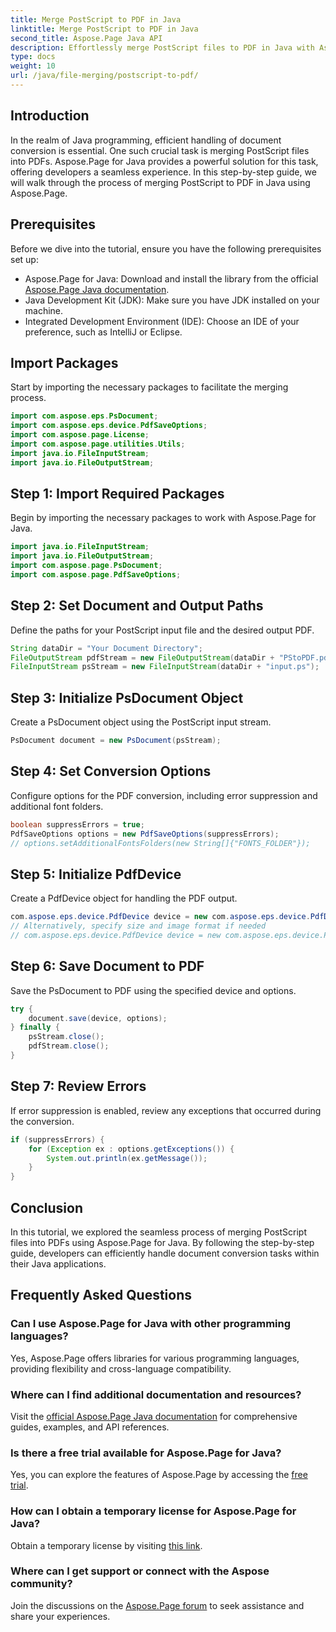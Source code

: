 ```yaml
---
title: Merge PostScript to PDF in Java
linktitle: Merge PostScript to PDF in Java
second_title: Aspose.Page Java API
description: Effortlessly merge PostScript files to PDF in Java with Aspose.Page. Comprehensive tutorial, FAQs, and resources for seamless document conversion.
type: docs
weight: 10
url: /java/file-merging/postscript-to-pdf/
---
```

## Introduction
In the realm of Java programming, efficient handling of document conversion is essential. One such crucial task is merging PostScript files into PDFs. Aspose.Page for Java provides a powerful solution for this task, offering developers a seamless experience. In this step-by-step guide, we will walk through the process of merging PostScript to PDF in Java using Aspose.Page.
## Prerequisites
Before we dive into the tutorial, ensure you have the following prerequisites set up:
- Aspose.Page for Java: Download and install the library from the official [Aspose.Page Java documentation](https://reference.aspose.com/page/java/).
- Java Development Kit (JDK): Make sure you have JDK installed on your machine.
- Integrated Development Environment (IDE): Choose an IDE of your preference, such as IntelliJ or Eclipse.
## Import Packages
Start by importing the necessary packages to facilitate the merging process.
```java
import com.aspose.eps.PsDocument;
import com.aspose.eps.device.PdfSaveOptions;
import com.aspose.page.License;
import com.aspose.page.utilities.Utils;
import java.io.FileInputStream;
import java.io.FileOutputStream;
```
## Step 1: Import Required Packages
Begin by importing the necessary packages to work with Aspose.Page for Java.
```java
import java.io.FileInputStream;
import java.io.FileOutputStream;
import com.aspose.page.PsDocument;
import com.aspose.page.PdfSaveOptions;
```
## Step 2: Set Document and Output Paths
Define the paths for your PostScript input file and the desired output PDF.
```java
String dataDir = "Your Document Directory";
FileOutputStream pdfStream = new FileOutputStream(dataDir + "PStoPDF.pdf");
FileInputStream psStream = new FileInputStream(dataDir + "input.ps");
```
## Step 3: Initialize PsDocument Object
Create a PsDocument object using the PostScript input stream.
```java
PsDocument document = new PsDocument(psStream);
```
## Step 4: Set Conversion Options
Configure options for the PDF conversion, including error suppression and additional font folders.
```java
boolean suppressErrors = true;
PdfSaveOptions options = new PdfSaveOptions(suppressErrors);
// options.setAdditionalFontsFolders(new String[]{"FONTS_FOLDER"});
```
## Step 5: Initialize PdfDevice
Create a PdfDevice object for handling the PDF output.
```java
com.aspose.eps.device.PdfDevice device = new com.aspose.eps.device.PdfDevice(pdfStream);
// Alternatively, specify size and image format if needed
// com.aspose.eps.device.PdfDevice device = new com.aspose.eps.device.PdfDevice(pdfStream, new Dimension(595, 842));
```
## Step 6: Save Document to PDF
Save the PsDocument to PDF using the specified device and options.
```java
try {
    document.save(device, options);
} finally {
    psStream.close();
    pdfStream.close();
}
```
## Step 7: Review Errors
If error suppression is enabled, review any exceptions that occurred during the conversion.
```java
if (suppressErrors) {
    for (Exception ex : options.getExceptions()) {
        System.out.println(ex.getMessage());
    }
}
```
## Conclusion
In this tutorial, we explored the seamless process of merging PostScript files into PDFs using Aspose.Page for Java. By following the step-by-step guide, developers can efficiently handle document conversion tasks within their Java applications.
## Frequently Asked Questions
### Can I use Aspose.Page for Java with other programming languages?
Yes, Aspose.Page offers libraries for various programming languages, providing flexibility and cross-language compatibility.
### Where can I find additional documentation and resources?
Visit the [official Aspose.Page Java documentation](https://reference.aspose.com/page/java/) for comprehensive guides, examples, and API references.
### Is there a free trial available for Aspose.Page for Java?
Yes, you can explore the features of Aspose.Page by accessing the [free trial](https://releases.aspose.com/).
### How can I obtain a temporary license for Aspose.Page for Java?
Obtain a temporary license by visiting [this link](https://purchase.aspose.com/temporary-license/).
### Where can I get support or connect with the Aspose community?
Join the discussions on the [Aspose.Page forum](https://forum.aspose.com/c/page/39) to seek assistance and share your experiences.
